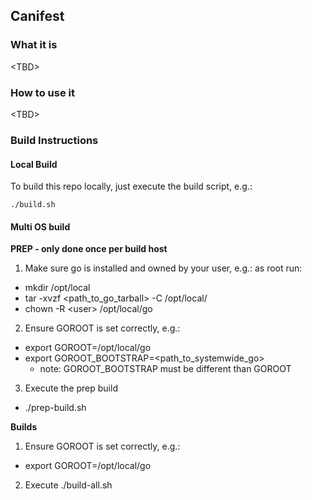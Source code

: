 ## Canifest

### What it is
\<TBD\>


### How to use it
\<TBD\>


### Build Instructions
#### Local Build
To build this repo locally, just execute the build script, e.g.:
```
./build.sh
```

#### Multi OS build
**PREP - only done once per build host**

1. Make sure go is installed and owned by your user, e.g.: as root run:
  - mkdir /opt/local
  - tar -xvzf \<path_to_go_tarball\> -C /opt/local/
  - chown -R \<user\> /opt/local/go

2. Ensure GOROOT is set correctly, e.g.:
  - export GOROOT=/opt/local/go
  - export GOROOT_BOOTSTRAP=\<path_to_systemwide_go\>
    - note: GOROOT_BOOTSTRAP must be different than GOROOT 

3. Execute the prep build
  - ./prep-build.sh 

**Builds**

1. Ensure GOROOT is set correctly, e.g.:
  - export GOROOT=/opt/local/go
2. Execute ./build-all.sh
